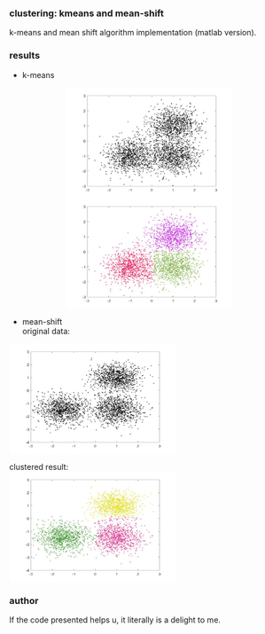### clustering: kmeans and mean-shift
k-means and mean shift algorithm implementation (matlab version).  

### results

- k-means  
<div align="center">
<img src="https://github.com/gg-z/clustering_kmeans_mean_shift/blob/master/res_img/k-means_points_ori.jpg" width = "300" height = "200" alt="original_data" align=center />
<img src="https://github.com/gg-z/clustering_kmeans_mean_shift/blob/master/res_img/k-means_partitioned.jpg" width = "300" height = "200" alt="result" align=center />
</div>

- mean-shift  
original data:  
 <img src="https://github.com/gg-z/clustering_kmeans_mean_shift/blob/master/res_img/mean-shift_orig.jpg" width = "300" height = "200" alt="original_data" align=center />


clustered result:  
 <img src="https://github.com/gg-z/clustering_kmeans_mean_shift/blob/master/res_img/mean-shift_final_results.jpg" width = "300" height = "200" alt="result" align=center />

### author
If the code presented helps u, it literally is a delight to me.

